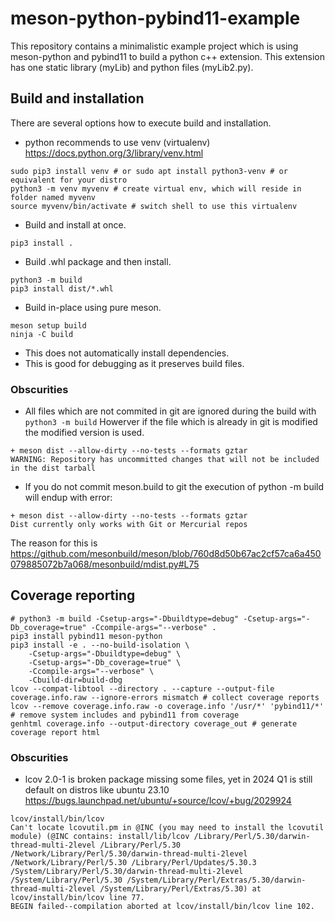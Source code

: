 # meson-python-pybind11-example
This repository contains a minimalistic example project which is using meson-python and pybind11 to build a python c++ extension.
This extension has one static library (myLib) and python files (myLib2.py).

## Build and installation

There are several options how to execute build and installation.

* python recommends to use venv (virtualenv) https://docs.python.org/3/library/venv.html
```
sudo pip3 install venv # or sudo apt install python3-venv # or equivalent for your distro
python3 -m venv myvenv # create virtual env, which will reside in folder named myvenv
source myvenv/bin/activate # switch shell to use this virtualenv
```

* Build and install at once.
```
pip3 install .
```

* Build .whl package and then install.
```
python3 -m build
pip3 install dist/*.whl
```

* Build in-place using pure meson.
```
meson setup build
ninja -C build
``` 
   * This does not automatically install dependencies.
   * This is good for debugging as it preserves build files.

### Obscurities

* All files which are not commited in git are ignored during the build with `python3 -m build`
  Howerver if the file which is already in git is modified the modified version is used.
```
+ meson dist --allow-dirty --no-tests --formats gztar
WARNING: Repository has uncommitted changes that will not be included in the dist tarball
```

* If you do not commit meson.build to git the execution of python -m build will endup with error:
```
+ meson dist --allow-dirty --no-tests --formats gztar
Dist currently only works with Git or Mercurial repos
```
The reason for this is https://github.com/mesonbuild/meson/blob/760d8d50b67ac2cf57ca6a450079885072b7a068/mesonbuild/mdist.py#L75


## Coverage reporting

```
# python3 -m build -Csetup-args="-Dbuildtype=debug" -Csetup-args="-Db_coverage=true" -Ccompile-args="--verbose" .
pip3 install pybind11 meson-python
pip3 install -e . --no-build-isolation \
    -Csetup-args="-Dbuildtype=debug" \
    -Csetup-args="-Db_coverage=true" \
    -Ccompile-args="--verbose" \
    -Cbuild-dir=build-dbg
lcov --compat-libtool --directory . --capture --output-file coverage.info.raw --ignore-errors mismatch # collect coverage reports
lcov --remove coverage.info.raw -o coverage.info '/usr/*' 'pybind11/*' # remove system includes and pybind11 from coverage
genhtml coverage.info --output-directory coverage_out # generate coverage report html
```

### Obscurities
* lcov 2.0-1 is broken package missing some files, yet in 2024 Q1 is still default on distros like ubuntu 23.10
  https://bugs.launchpad.net/ubuntu/+source/lcov/+bug/2029924
```
lcov/install/bin/lcov
Can't locate lcovutil.pm in @INC (you may need to install the lcovutil module) (@INC contains: install/lib/lcov /Library/Perl/5.30/darwin-thread-multi-2level /Library/Perl/5.30 /Network/Library/Perl/5.30/darwin-thread-multi-2level /Network/Library/Perl/5.30 /Library/Perl/Updates/5.30.3 /System/Library/Perl/5.30/darwin-thread-multi-2level /System/Library/Perl/5.30 /System/Library/Perl/Extras/5.30/darwin-thread-multi-2level /System/Library/Perl/Extras/5.30) at lcov/install/bin/lcov line 77.
BEGIN failed--compilation aborted at lcov/install/bin/lcov line 102.
```

